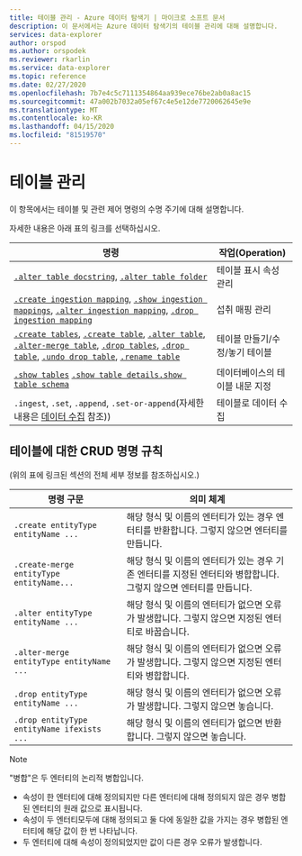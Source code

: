 ```yaml
---
title: 테이블 관리 - Azure 데이터 탐색기 | 마이크로 소프트 문서
description: 이 문서에서는 Azure 데이터 탐색기의 테이블 관리에 대해 설명합니다.
services: data-explorer
author: orspod
ms.author: orspodek
ms.reviewer: rkarlin
ms.service: data-explorer
ms.topic: reference
ms.date: 02/27/2020
ms.openlocfilehash: 7b7e4c5c7111354864aa939ece76be2ab0a8ac15
ms.sourcegitcommit: 47a002b7032a05ef67c4e5e12de7720062645e9e
ms.translationtype: MT
ms.contentlocale: ko-KR
ms.lasthandoff: 04/15/2020
ms.locfileid: "81519570"
---
```

# <a name="tables-management"></a>테이블 관리

이 항목에서는 테이블 및 관련 제어 명령의 수명 주기에 대해 설명합니다.

자세한 내용은 아래 표의 링크를 선택하십시오.

| 명령                                                                                                                 | 작업(Operation)                       |
|--------------------------------------------------------------------------------------------------------------------------|---------------------------------|
| [`.alter table docstring`](alter-table-docstring-command.md), [`.alter table folder`](alter-table-folder-command.md)                                                                                                                                                                                                   | 테이블 표시 속성 관리 |
| [`.create ingestion mapping`](create-ingestion-mapping-command.md), [`.show ingestion mappings`](show-ingestion-mapping-command.md), [`.alter ingestion mapping`](alter-ingestion-mapping-command.md), [`.drop ingestion mapping`](drop-ingestion-mapping-command.md)                                                                    | 섭취 매핑 관리        |
| [`.create tables`](create-tables-command.md), [`.create table`](create-table-command.md), [`.alter table`](alter-table-command.md), [`.alter-merge table`](alter-table-command.md), [`.drop tables`](drop-table-command.md), [`.drop table`](drop-table-command.md), [`.undo drop table`](undo-drop-table-command.md), [`.rename table`](rename-table-command.md) | 테이블 만들기/수정/놓기 테이블       |
| [`.show tables`](show-tables-command.md) [`.show table details`](show-table-details-command.md)[`.show table schema`](show-table-schema-command.md)                                                                                      | 데이터베이스의 테이블 내문 지정  |
| `.ingest`, `.set`, `.append`, `.set-or-append`(자세한 내용은 [데이터 수집](./data-ingestion/index.md) 참조))                                                                                                                                                                                      | 테이블로 데이터 수집     |

## <a name="crud-naming-conventions-for-tables"></a>테이블에 대한 CRUD 명명 규칙 
(위의 표에 링크된 섹션의 전체 세부 정보를 참조하십시오.)
 
| 명령 구문                             | 의미 체계                                                                                                             |
|--------------------------------------------|-----------------------------------------------------------------------------------------------------------------------|
| `.create entityType entityName ...`        | 해당 형식 및 이름의 엔터티가 있는 경우 엔터티를 반환합니다. 그렇지 않으면 엔터티를 만듭니다.                          |
| `.create-merge entityType entityName...`   | 해당 형식 및 이름의 엔터티가 있는 경우 기존 엔터티를 지정된 엔터티와 병합합니다. 그렇지 않으면 엔터티를 만듭니다. |
| `.alter entityType entityName ...`         | 해당 형식 및 이름의 엔터티가 없으면 오류가 발생합니다. 그렇지 않으면 지정된 엔터티로 바꿉습니다.            |
| `.alter-merge entityType entityName ...`   | 해당 형식 및 이름의 엔터티가 없으면 오류가 발생합니다. 그렇지 않으면 지정된 엔터티와 병합합니다.              |
| `.drop entityType entityName ...`          | 해당 형식 및 이름의 엔터티가 없으면 오류가 발생합니다. 그렇지 않으면 놓습니다.                                         |
| `.drop entityType entityName ifexists ...` | 해당 형식 및 이름의 엔터티가 없으면 반환합니다. 그렇지 않으면 놓습니다.                                        |
 
> [!NOTE]
> "병합"은 두 엔터티의 논리적 병합입니다.
>
> * 속성이 한 엔터티에 대해 정의되지만 다른 엔터티에 대해 정의되지 않은 경우 병합된 엔터티의 원래 값으로 표시됩니다.
> * 속성이 두 엔터티모두에 대해 정의되고 둘 다에 동일한 값을 가지는 경우 병합된 엔터티에 해당 값이 한 번 나타납니다.
> * 두 엔터티에 대해 속성이 정의되었지만 값이 다른 경우 오류가 발생합니다.